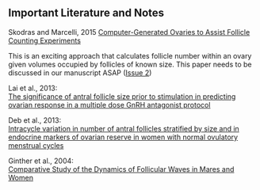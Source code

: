 ## Important Literature and Notes

Skodras and Marcelli, 2015
[Computer-Generated Ovaries to Assist Follicle Counting Experiments](http://journals.plos.org/plosone/article?id=10.1371/journal.pone.0120242#sec002)

This is an exciting approach that calculates follicle number within an ovary given volumes occupied by follicles of known size. This paper needs to be discussed in our manuscript ASAP ([Issue 2](https://github.com/johnsonlab/OvSim/issues/2))

Lai et al., 2013:  
[The significance of antral follicle size prior to stimulation in predicting ovarian response in a multiple dose GnRH antagonist protocol](http://www.ncbi.nlm.nih.gov/pmc/articles/PMC3544237/)

Deb et al., 2013:  
[Intracycle variation in number of antral follicles stratified by size and in endocrine markers of ovarian reserve in women with normal ovulatory menstrual cycles](http://onlinelibrary.wiley.com/doi/10.1002/uog.11226/full)

Ginther et al., 2004:  
[Comparative Study of the Dynamics of Follicular Waves in Mares and Women](http://www.ncbi.nlm.nih.gov/pmc/articles/PMC2891974/figure/F4/)

